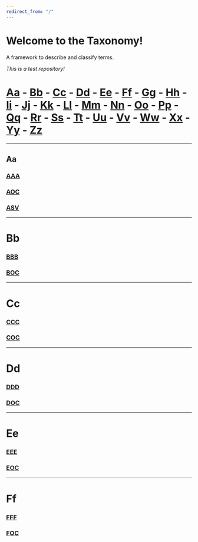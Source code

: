 ```yaml
---
redirect_from: "/"
---
```


# Welcome to the Taxonomy! 

A framework to describe and classify terms.

*This is a test repository!*


# [Aa](#Aa) - [Bb](#Bb) - [Cc](#Cc) - [Dd](#Dd) - [Ee](#Ee) - [Ff](#Ff) - [Gg](#Gg) - [Hh](#Hh) - [Ii](#Ii) - [Jj](#Jj) - [Kk](#Kk) - [Ll](#Ll) - [Mm](#Mm) - [Nn](#Nn) - [Oo](#Oo) - [Pp](#Pp) - [Qq](#Qq) - [Rr](#Rr) - [Ss](#Ss) - [Tt](#Tt) - [Uu](#Uu) - [Vv](#Vv) - [Ww](#Ww) - [Xx](#Xx) - [Yy](#Yy) - [Zz](#Zz)

***
## Aa
### [AAA](AAA.md)
### [AOC](AOC.md)
### [ASV](ASV.md)

***
# Bb
### [BBB](BBB.md)
### [BOC](BOC.md)

***
# Cc
### [CCC](CCC.md)
### [COC](COC.md)

***
# Dd
### [DDD](DDD.md)
### [DOC](DOC.md)

***
# Ee
### [EEE](EEE.md)
### [EOC](EOC.md)

***
# Ff
### [FFF](FFF.md)
### [FOC](FOC.md)








